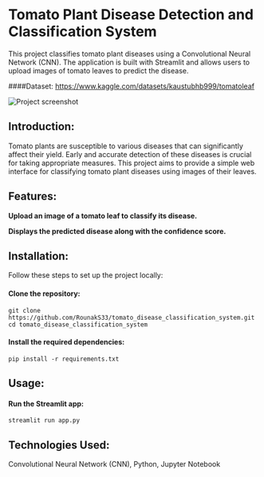 # Tomato Plant Disease Detection and Classification System
This project classifies tomato plant diseases using a Convolutional Neural Network (CNN). The application is built with Streamlit and allows users to upload images of tomato leaves to predict the disease.

####Dataset: https://www.kaggle.com/datasets/kaustubhb999/tomatoleaf

![Project screenshot](/tdc.png)

## Introduction:
Tomato plants are susceptible to various diseases that can significantly affect their yield. Early and accurate detection of these diseases is crucial for taking appropriate measures. This project aims to provide a simple web interface for classifying tomato plant diseases using images of their leaves.

## Features:
**Upload an image of a tomato leaf to classify its disease.**

**Displays the predicted disease along with the confidence score.**
## Installation:
Follow these steps to set up the project locally:
#### Clone the repository:
```
git clone https://github.com/RounakS33/tomato_disease_classification_system.git
cd tomato_disease_classification_system
```
#### Install the required dependencies:
```
pip install -r requirements.txt
```
## Usage:
#### Run the Streamlit app:
```
streamlit run app.py
```
## Technologies Used:
Convolutional Neural Network (CNN), Python, Jupyter Notebook


